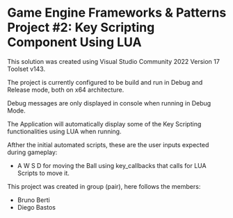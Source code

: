# Game Engine Frameworks & Patterns Project #2: Key Scripting Component Using LUA

This solution was created using Visual Studio Community 2022 Version 17 Toolset v143.

The project is currently configured to be build and run in Debug and Release mode, both on x64 architecture.

Debug messages are only displayed in console when running in Debug Mode.

The Application will automatically display some of the Key Scripting functionalities using LUA when running.

Afther the initial automated scripts, these are the user inputs expected during gameplay:

 - A W S D for moving the Ball using key_callbacks that calls for LUA Scripts to move it.
 
This project was created in group (pair), here follows the members:
 - Bruno Berti
 - Diego Bastos